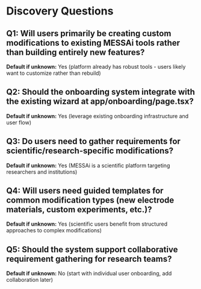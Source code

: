 # Discovery Questions

## Q1: Will users primarily be creating custom modifications to existing MESSAi tools rather than building entirely new features?

**Default if unknown:** Yes (platform already has robust tools - users likely
want to customize rather than rebuild)

## Q2: Should the onboarding system integrate with the existing wizard at app/onboarding/page.tsx?

**Default if unknown:** Yes (leverage existing onboarding infrastructure and
user flow)

## Q3: Do users need to gather requirements for scientific/research-specific modifications?

**Default if unknown:** Yes (MESSAi is a scientific platform targeting
researchers and institutions)

## Q4: Will users need guided templates for common modification types (new electrode materials, custom experiments, etc.)?

**Default if unknown:** Yes (scientific users benefit from structured approaches
to complex modifications)

## Q5: Should the system support collaborative requirement gathering for research teams?

**Default if unknown:** No (start with individual user onboarding, add
collaboration later)
